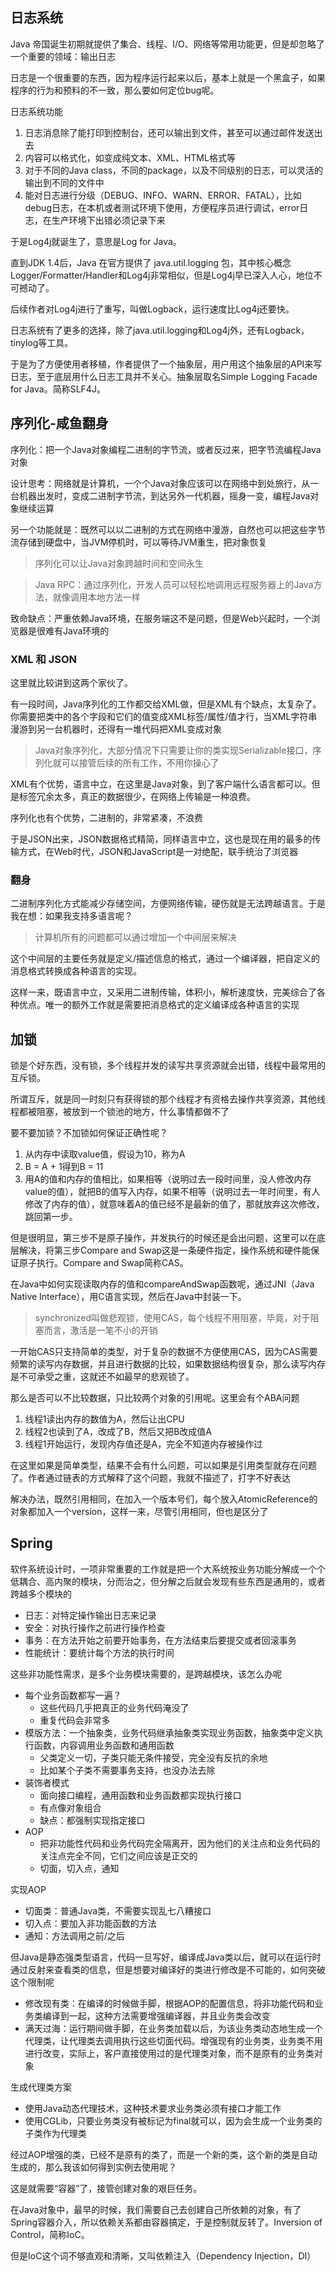 ## 日志系统
Java 帝国诞生初期就提供了集合、线程、I/O、网络等常用功能更，但是却忽略了一个重要的领域：输出日志

日志是一个很重要的东西，因为程序运行起来以后，基本上就是一个黑盒子，如果程序的行为和预料的不一致，那么要如何定位bug呢。

日志系统功能
1. 日志消息除了能打印到控制台，还可以输出到文件，甚至可以通过邮件发送出去
2. 内容可以格式化，如变成纯文本、XML、HTML格式等
3. 对于不同的Java class，不同的package，以及不同级别的日志，可以灵活的输出到不同的文件中
4. 能对日志进行分级（DEBUG、INFO、WARN、ERROR、FATAL），比如debug日志，在本机或者测试环境下使用，方便程序员进行调试，error日志，在生产环境下出错必须记录下来

于是Log4j就诞生了，意思是Log for Java。

直到JDK 1.4后，Java 在官方提供了 java.util.logging 包，其中核心概念Logger/Formatter/Handler和Log4j非常相似，但是Log4j早已深入人心，地位不可撼动了。

后续作者对Log4j进行了重写，叫做Logback，运行速度比Log4j还要快。

日志系统有了更多的选择，除了java.util.logging和Log4j外，还有Logback，tinylog等工具。

于是为了方便使用者移植，作者提供了一个抽象层，用户用这个抽象层的API来写日志，至于底层用什么日志工具并不关心。抽象层取名Simple Logging Facade for Java。简称SLF4J。

## 序列化-咸鱼翻身
序列化：把一个Java对象编程二进制的字节流，或者反过来，把字节流编程Java对象

设计思考：网络就是计算机，一个个Java对象应该可以在网络中到处旅行，从一台机器出发时，变成二进制字节流，到达另外一代机器，摇身一变，编程Java对象继续运算

另一个功能就是：既然可以以二进制的方式在网络中漫游，自然也可以把这些字节流存储到硬盘中，当JVM停机时，可以等待JVM重生，把对象恢复

> 序列化可以让Java对象跨越时间和空间永生

> Java RPC：通过序列化，开发人员可以轻松地调用远程服务器上的Java方法，就像调用本地方法一样

致命缺点：严重依赖Java环境，在服务端这不是问题，但是Web兴起时，一个浏览器是很难有Java环境的

### XML 和 JSON
这里就比较讲到这两个家伙了。

有一段时间，Java序列化的工作都交给XML做，但是XML有个缺点，太复杂了。你需要把类中的各个字段和它们的值变成XML标签/属性/值才行，当XML字符串漫游到另一台机器时，还得有一堆代码把XML变成对象

> Java对象序列化，大部分情况下只需要让你的类实现Serializable接口，序列化就可以接管后续的所有工作，不用你操心了

XML有个优势，语言中立，在这里是Java对象，到了客户端什么语言都可以。但是标签冗余太多，真正的数据很少，在网络上传输是一种浪费。

序列化也有个优势，二进制的，非常紧凑，不浪费

于是JSON出来，JSON数据格式精简，同样语言中立，这也是现在用的最多的传输方式，在Web时代，JSON和JavaScript是一对绝配，联手统治了浏览器

### 翻身
二进制序列化方式能减少存储空间，方便网络传输，硬伤就是无法跨越语言。于是我在想：如果我支持多语言呢？

> 计算机所有的问题都可以通过增加一个中间层来解决

这个中间层的主要任务就是定义/描述信息的格式，通过一个编译器，把自定义的消息格式转换成各种语言的实现。

这样一来，既语言中立，又采用二进制传输，体积小，解析速度快，完美综合了各种优点。唯一的额外工作就是需要把消息格式的定义编译成各种语言的实现

## 加锁
锁是个好东西，没有锁，多个线程并发的读写共享资源就会出错，线程中最常用的互斥锁。

所谓互斥，就是同一时刻只有获得锁的那个线程才有资格去操作共享资源，其他线程都被阻塞，被放到一个锁池的地方，什么事情都做不了

要不要加锁？不加锁如何保证正确性呢？
1. 从内存中读取value值，假设为10，称为A
2. B = A + 1得到B = 11
3. 用A的值和内存的值相比，如果相等（说明过去一段时间里，没人修改内存value的值），就把B的值写入内存，如果不相等（说明过去一年时间里，有人修改了内存的值），就意味着A的值已经不是最新的值了，那就放弃这次修改，跳回第一步。

但是很明显，第三步不是原子操作，并发执行的时候还是会出问题，这里可以在底层解决，将第三步Compare and Swap这是一条硬件指定，操作系统和硬件能保证原子执行。Compare and Swap简称CAS。

在Java中如何实现读取内存的值和compareAndSwap函数呢，通过JNI（Java Native Interface），用C语言实现，然后在Java中封装一下。

> synchronized叫做悲观锁，使用CAS，每个线程不用阻塞，毕竟，对于阻塞而言，激活是一笔不小的开销

一开始CAS只支持简单的类型，对于复杂的数据不方便使用CAS，因为CAS需要频繁的读写内存数据，并且进行数据的比较，如果数据结构很复杂，那么读写内存是不可承受之重，这就还不如最早的悲观锁了。

那么是否可以不比较数据，只比较两个对象的引用呢。这里会有个ABA问题
1. 线程1读出内存的数值为A，然后让出CPU
2. 线程2也读到了A，改成了B，然后又把B改成值A
3. 线程1开始运行，发现内存值还是A，完全不知道内存被操作过

在这里如果是简单类型，结果不会有什么问题，可以如果是引用类型就存在问题了。作者通过链表的方式解释了这个问题，我就不描述了，打字不好表达

解决办法，既然引用相同，在加入一个版本号们，每个放入AtomicReference的对象都加入一个version，这样一来，尽管引用相同，但也是区分了

## Spring
软件系统设计时，一项非常重要的工作就是把一个大系统按业务功能分解成一个个低耦合、高内聚的模块，分而治之，但分解之后就会发现有些东西是通用的，或者跨越多个模块的
* 日志：对特定操作输出日志来记录
* 安全：对执行操作之前进行操作检查
* 事务：在方法开始之前要开始事务，在方法结束后要提交或者回滚事务
* 性能统计：要统计每个方法的执行时间

这些非功能性需求，是多个业务模块需要的，是跨越模块，该怎么办呢
* 每个业务函数都写一遍？
  * 这些代码几乎把真正的业务代码淹没了
  * 重复代码会非常多
* 模版方法：一个抽象类，业务代码继承抽象类实现业务函数，抽象类中定义执行函数，内容调用业务函数和通用函数
  * 父类定义一切，子类只能无条件接受，完全没有反抗的余地
  * 比如某个子类不需要事务支持，也没办法去除
* 装饰者模式
  * 面向接口编程，通用函数和业务函数都实现执行接口
  * 有点像对象组合
  * 缺点：都强制实现指定接口
* AOP
  * 把非功能性代码和业务代码完全隔离开，因为他们的关注点和业务代码的关注点完全不同，它们之间应该是正交的
  * 切面，切入点，通知

实现AOP
* 切面类：普通Java类，不需要实现乱七八糟接口
* 切入点：要加入非功能函数的方法
* 通知：方法调用之前/之后

但Java是静态强类型语言，代码一旦写好，编译成Java类以后，就可以在运行时通过反射来查看类的信息，但是想要对编译好的类进行修改是不可能的，如何突破这个限制呢
* 修改现有类：在编译的时候做手脚，根据AOP的配置信息，将非功能代码和业务类编译到一起，这种方法需要增强编译器，并且业务类会改变
* 满天过海：运行期间做手脚，在业务类加载以后，为该业务类动态地生成一个代理类，让代理类去调用执行这些切面代码。增强现有的业务类，业务类不用进行改变，实际上，客户直接使用过的是代理类对象，而不是原有的业务类对象

生成代理类方案
* 使用Java动态代理技术，这种技术要求业务类必须有接口才能工作
* 使用CGLib，只要业务类没有被标记为final就可以，因为会生成一个业务类的子类作为代理类

经过AOP增强的类，已经不是原有的类了，而是一个新的类，这个新的类是自动生成的，那么我该如何得到实例去使用呢？

这是就需要“容器”了，接管创建对象的艰巨任务。

在Java对象中，最早的时候，我们需要自己去创建自己所依赖的对象，有了Spring容器介入，所以依赖关系都由容器搞定，于是控制就反转了。Inversion of Control，简称IoC。

但是IoC这个词不够直观和清晰，又叫依赖注入（Dependency Injection，DI）